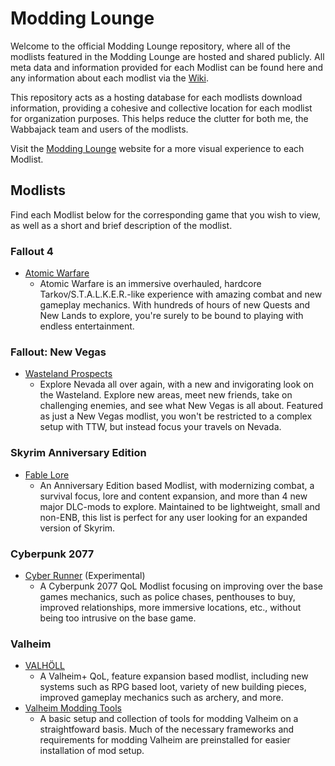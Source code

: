 # Modding Lounge

Welcome to the official Modding Lounge repository, where all of the modlists featured in the Modding Lounge are hosted and shared publicly. All meta data and information provided for each Modlist can be found here and any information about each modlist via the [Wiki](https://moddinglounge.notion.site/moddinglounge/Modding-Lounge-Wiki-a8b8f6e3a9c449b49441640b3a493458).

This repository acts as a hosting database for each modlists download information, providing a cohesive and collective location for each modlist for organization purposes. This helps reduce the clutter for both me, the Wabbajack team and users of the modlists.

Visit the [Modding Lounge](https://moddinglounge.com/) website for a more visual experience to each Modlist.

## Modlists

Find each Modlist below for the corresponding game that you wish to view, as well as a short and brief description of the modlist.

### Fallout 4

- [Atomic Warfare](https://moddinglounge.com/atomic-warfare/)
  - Atomic Warfare is an immersive overhauled, hardcore Tarkov/S.T.A.L.K.E.R.-like experience with amazing combat and new gameplay mechanics. With hundreds of hours of new Quests and New Lands to explore, you're surely to be bound to playing with endless entertainment.

### Fallout: New Vegas

- [Wasteland Prospects](https://moddinglounge.com/wasteland-prospects/)
  - Explore Nevada all over again, with a new and invigorating look on the Wasteland. Explore new areas, meet new friends, take on challenging enemies, and see what New Vegas is all about. Featured as just a New Vegas modlist, you won't be restricted to a complex setup with TTW, but instead focus your travels on Nevada.

### Skyrim Anniversary Edition

- [Fable Lore](https://moddinglounge.com/fable-lore/)
  - An Anniversary Edition based Modlist, with modernizing combat, a survival focus, lore and content expansion, and more than 4 new major DLC-mods to explore. Maintained to be lightweight, small and non-ENB, this list is perfect for any user looking for an expanded version of Skyrim.

### Cyberpunk 2077

- [Cyber Runner]() (Experimental)
  - A Cyberpunk 2077 QoL Modlist focusing on improving over the base games mechanics, such as police chases, penthouses to buy, improved relationships, more immersive locations, etc., without being too intrusive on the base game.

### Valheim
- [VALHÖLL](https://moddinglounge.com/valholl/)
  - A Valheim+ QoL, feature expansion based modlist, including new systems such as RPG based loot, variety of new building pieces, improved gameplay mechanics such as archery, and more.
- [Valheim Modding Tools](https://github.com/Rage-GitHub/Modding-Lounge/blob/main/VMT/README.md)
  - A basic setup and collection of tools for modding Valheim on a straightfoward basis. Much of the necessary frameworks and requirements for modding Valheim are preinstalled for easier installation of mod setup.

